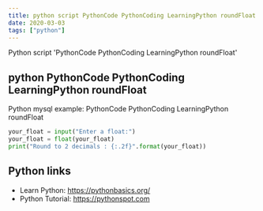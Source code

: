 ```yaml
---
title: python script PythonCode PythonCoding LearningPython roundFloat (snippet)
date: 2020-03-03
tags: ["python"]
---
```

Python script 'PythonCode PythonCoding LearningPython roundFloat'


## python PythonCode PythonCoding LearningPython roundFloat

Python mysql example: PythonCode PythonCoding LearningPython roundFloat

```python
your_float = input("Enter a float:")
your_float = float(your_float)
print("Round to 2 decimals : {:.2f}".format(your_float))

```

## Python links

- Learn Python: https://pythonbasics.org/
- Python Tutorial: https://pythonspot.com
